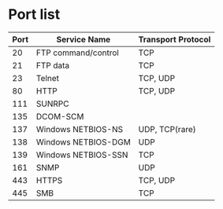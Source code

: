 # Port list

| Port   | Service Name        | Transport Protocol |
|------- | ------------------- | ------------------ |
| 20     | FTP command/control | TCP                |
| 21     | FTP data            | TCP                |
| 23     | Telnet              | TCP, UDP           |
| 80     | HTTP                | TCP, UDP           |
| 111    | SUNRPC              |                    |
| 135    | DCOM-SCM            |                    |
| 137    | Windows NETBIOS-NS  | UDP, TCP(rare)     |
| 138    | Windows NETBIOS-DGM | UDP                |
| 139    | Windows NETBIOS-SSN | TCP                |
| 161    | SNMP                | UDP                |
| 443    | HTTPS               | TCP, UDP           |
| 445    | SMB                 | TCP                |
